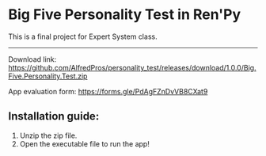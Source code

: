 # Big Five Personality Test in Ren'Py
This is a final project for Expert System class.

---

Download link: https://github.com/AlfredPros/personality_test/releases/download/1.0.0/Big.Five.Personality.Test.zip

App evaluation form: https://forms.gle/PdAgFZnDvVB8CXat9

## Installation guide:
1. Unzip the zip file.
2. Open the executable file to run the app!

